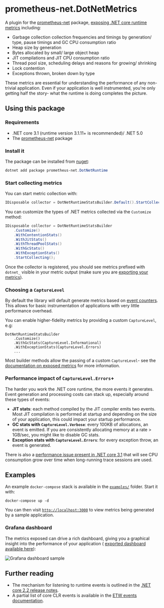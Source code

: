 # prometheus-net.DotNetMetrics
A plugin for the [prometheus-net](https://github.com/prometheus-net/prometheus-net) package, [exposing .NET core runtime metrics](docs/metrics-exposed.md) including:
- Garbage collection collection frequencies and timings by generation/ type, pause timings and GC CPU consumption ratio
- Heap size by generation
- Bytes allocated by small/ large object heap
- JIT compilations and JIT CPU consumption ratio
- Thread pool size, scheduling delays and reasons for growing/ shrinking
- Lock contention
- Exceptions thrown, broken down by type

These metrics are essential for understanding the performance of any non-trivial application. Even if your application is well instrumented, you're only getting half the story- what the runtime is doing completes the picture.

## Using this package
### Requirements
- .NET core 3.1 (runtime version 3.1.11+ is recommended)/ .NET 5.0
- The [prometheus-net](https://github.com/prometheus-net/prometheus-net) package

### Install it
The package can be installed from [nuget](https://www.nuget.org/packages/prometheus-net.DotNetRuntime):
```powershell
dotnet add package prometheus-net.DotNetRuntime
```

### Start collecting metrics
You can start metric collection with:
```csharp
IDisposable collector = DotNetRuntimeStatsBuilder.Default().StartCollecting()
```

You can customize the types of .NET metrics collected via the `Customize` method:
```csharp
IDisposable collector = DotNetRuntimeStatsBuilder
	.Customize()
	.WithContentionStats()
	.WithJitStats()
	.WithThreadPoolStats()
	.WithGcStats()
	.WithExceptionStats()
	.StartCollecting();
```

Once the collector is registered, you should see metrics prefixed with `dotnet_` visible in your metric output (make sure you are [exporting your metrics](https://github.com/prometheus-net/prometheus-net#http-handler)).

### Choosing a `CaptureLevel`
By default the library will default generate metrics based on [event counters](https://docs.microsoft.com/en-us/dotnet/core/diagnostics/event-counters). This allows for basic instrumentation of applications with very little performance overhead. 

You can enable higher-fidelity metrics by providing a custom `CaptureLevel`, e.g:
```
DotNetRuntimeStatsBuilder
	.Customize()
	.WithGcStats(CaptureLevel.Informational)
	.WithExceptionStats(CaptureLevel.Errors)
	...
```

Most builder methods allow the passing of a custom `CaptureLevel`- see the [documentation on exposed metrics](docs/metrics-exposed.md) for more information.

### Performance impact of `CaptureLevel.Errors`+
The harder you work the .NET core runtime, the more events it generates. Event generation and processing costs can stack up, especially around these types of events:
- **JIT stats**: each method compiled by the JIT compiler emits two events. Most JIT compilation is performed at startup and depending on the size of your application, this could impact your startup performance.
- **GC stats with `CaptureLevel.Verbose`**: every 100KB of allocations, an event is emitted. If you are consistently allocating memory at a rate > 1GB/sec, you might like to disable GC stats.
- **Exception stats with `CaptureLevel.Errors`**: for every exception throw, an event is generated.

There is also a [performance issue present in .NET core 3.1](https://github.com/dotnet/runtime/issues/43985#issuecomment-800629516) that will see CPU consumption grow over time when long-running trace sessions are used. 

## Examples
An example `docker-compose` stack is available in the [`examples/`](examples/) folder. Start it with:

```
docker-compose up -d
```

You can then visit [`http://localhost:3000`](http://localhost:3000) to view metrics being generated by a sample application.

### Grafana dashboard
The metrics exposed can drive a rich dashboard, giving you a graphical insight into the performance of your application ( [exported dashboard available here](examples/grafana/provisioning/dashboards/NET_runtime_metrics_dashboard.json)):

![Grafana dashboard sample](docs/grafana-example.PNG)

## Further reading 
- The mechanism for listening to runtime events is outlined in the [.NET core 2.2 release notes](https://docs.microsoft.com/en-us/dotnet/core/whats-new/dotnet-core-2-2#core).
- A partial list of core CLR events is available in the [ETW events documentation](https://docs.microsoft.com/en-us/dotnet/framework/performance/clr-etw-events).